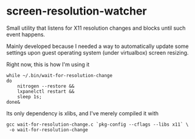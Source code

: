 screen-resolution-watcher
==========================

Small utility that listens for X11 resolution changes and blocks until such
event happens.

Mainly developed because I needed a way to automatically update some settings
upon guest operating system (under virtualbox) screen resizing.

Right now, this is how I'm using it

    while ~/.bin/wait-for-resolution-change
    do 
    	nitrogen --restore &&
    	lxpanelctl restart &&
       	sleep 1s; 
    done&

Its only dependency is xlibs, and I've merely compiled it with

    gcc wait-for-resolution-change.c `pkg-config --cflags --libs x11` \
     -o wait-for-resolution-change
